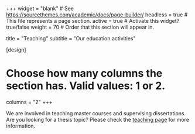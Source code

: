 +++
widget = "blank"  # See https://sourcethemes.com/academic/docs/page-builder/
headless = true  # This file represents a page section.
active = true  # Activate this widget? true/false
weight = 70  # Order that this section will appear in.

title = "Teaching"
subtitle = "Our education activities"

[design]
  # Choose how many columns the section has. Valid values: 1 or 2.
  columns = "2"
+++

We are involved in teaching master courses and supervising dissertations.
Are you looking for a thesis topic?
Please check the [teaching page](teaching/) for more information.
